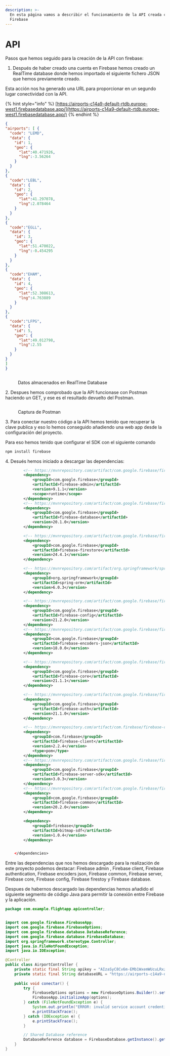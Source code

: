 ```yaml
---
description: >-
  En esta página vamos a describir el funcionamiento de la API creada con
  Firebase
---
```


# API

Pasos que hemos seguido para la creación de la API con firebase:&#x20;

1. Después de haber creado  una cuenta en Firebase hemos creado un RealTime database donde hemos importado el siguiente fichero JSON que hemos previamente creado.&#x20;

Esta acción nos ha generado una URL para proporcionar en un segundo lugar conectividad con la API.

{% hint style="info" %}
[https://airports-c14a9-default-rtdb.europe-west1.firebasedatabase.app/](https://airports-c14a9-default-rtdb.europe-west1.firebasedatabase.app/)
{% endhint %}

```json
{
"airports": [ {
  "code": "LEMD",
  "data": {
    "id": 1,
    "geo": {
      "lat":40.471926,
      "lng":-3.56264
    }   
  }
},
{
  "code":"LEBL",
  "data": {
    "id": 2,
    "geo": {
      "lat":41.297078,
      "lng":2.078464
    }
  }
},
{
  "code":"EGLL",
  "data": {
    "id": 3,
    "geo": {
      "lat":51.470022,
      "lng":-0.454295
    }
  }
},
{
  "code":"EHAM",
  "data": {
    "id": 4,
    "geo": {
      "lat":52.308613,
      "lng":4.763889
    }
  }
},
{
  "code":"LFPG",
  "data": {
    "id": 5,
    "geo": {
      "lat":49.012798,
      "lng":2.55
    }
  }
}
]
}


```

<figure><img src="../.gitbook/assets/codigos.png" alt=""><figcaption><p>Datos almacenados en RealTime Database </p></figcaption></figure>

2\. Despues hemos comprobado que la API funcionase con Postman haciendo un GET, y ese es el resultado devuelto del Postman.

<figure><img src="../.gitbook/assets/postman.png" alt=""><figcaption><p>Captura de Postman</p></figcaption></figure>

3\. Para conectar nuestro código a la API hemos tenido que recuperar la clave publica y eso lo hemos conseguido añadiendo una web app desde la configuración del proyecto. &#x20;

Para eso hemos tenido que configurar el SDK con el siguiente comando

```bash
npm install firebase
```

4\. Desués hemos iniciado a descargar las dependencias:

```xml
        <!-- https://mvnrepository.com/artifact/com.google.firebase/firebase-admin -->
        <dependency>
            <groupId>com.google.firebase</groupId>
            <artifactId>firebase-admin</artifactId>
            <version>9.1.1</version>
            <scope>runtime</scope>
        </dependency>
        <!-- https://mvnrepository.com/artifact/com.google.firebase/firebase-database -->
        <dependency>
            <groupId>com.google.firebase</groupId>
            <artifactId>firebase-database</artifactId>
            <version>20.1.0</version>
        </dependency>

        <!-- https://mvnrepository.com/artifact/com.google.firebase/firebase-firestore -->
        <dependency>
            <groupId>com.google.firebase</groupId>
            <artifactId>firebase-firestore</artifactId>
            <version>24.4.1</version>
        </dependency>

        <!-- https://mvnrepository.com/artifact/org.springframework/spring-orm -->
        <dependency>
            <groupId>org.springframework</groupId>
            <artifactId>spring-orm</artifactId>
            <version>6.0.3</version>
        </dependency>

        <!-- https://mvnrepository.com/artifact/com.google.firebase/firebase-config -->
        <dependency>
            <groupId>com.google.firebase</groupId>
            <artifactId>firebase-config</artifactId>
            <version>21.2.0</version>
        </dependency>
        <!-- https://mvnrepository.com/artifact/com.google.firebase/firebase-encoders-json -->
        <dependency>
            <groupId>com.google.firebase</groupId>
            <artifactId>firebase-encoders-json</artifactId>
            <version>18.0.0</version>
        </dependency>

        <!-- https://mvnrepository.com/artifact/com.google.firebase/firebase-core -->
        <dependency>
            <groupId>com.google.firebase</groupId>
            <artifactId>firebase-core</artifactId>
            <version>21.1.1</version>
        </dependency>

        <!-- https://mvnrepository.com/artifact/com.google.firebase/firebase-auth -->
        <dependency>
            <groupId>com.google.firebase</groupId>
            <artifactId>firebase-auth</artifactId>
            <version>21.1.0</version>
        </dependency>

        <!-- https://mvnrepository.com/artifact/com.firebase/firebase-client -->
        <dependency>
            <groupId>com.firebase</groupId>
            <artifactId>firebase-client</artifactId>
            <version>2.2.4</version>
            <type>pom</type>
        </dependency>
        <!-- https://mvnrepository.com/artifact/com.google.firebase/firebase-server-sdk -->
        <dependency>
            <groupId>com.google.firebase</groupId>
            <artifactId>firebase-server-sdk</artifactId>
            <version>3.0.3</version>
        </dependency>
        <!-- https://mvnrepository.com/artifact/com.google.firebase/firebase-common -->
        <dependency>
            <groupId>com.google.firebase</groupId>
            <artifactId>firebase-common</artifactId>
            <version>20.2.0</version>
        </dependency>

        <dependency>
            <groupId>firebase</groupId>
            <artifactId>bitmap-sdf</artifactId>
            <version>1.0.4</version>
        </dependency>


    </dependencies>
```

Entre las dependencias que nos hemos descargado para la realización de este proyecto podemos destacar: Firebase admin , Firebase client, Firebase authentication, Firebase encoders json, Firebase common, Firebase server, Firebase core, Firebase config, Firebase firestoy y Firebase database.

Despues de habernos descargado las dependencias hemos añadido el siguiente segmento de código Java para permitir la conexión entre Firebase y la aplicación.

```java
package com.example.flightapp.apicontroller;


import com.google.firebase.FirebaseApp;
import com.google.firebase.FirebaseOptions;
import com.google.firebase.database.DatabaseReference;
import com.google.firebase.database.FirebaseDatabase;
import org.springframework.stereotype.Controller;
import java.io.FileNotFoundException;
import java.io.IOException;

@Controller
public class AirportController {
    private static final String apikey = "AIzaSyC8Cv6m-EMb1WxemWUcuLRxz5lOBpdQHiY";
    private static final String databaseURL = "https://airports-c14a9-default-rtdb.europe-west1.firebasedatabase.app/";
    
    public void conectar() {
        try {
            FirebaseOptions options = new FirebaseOptions.Builder().setApiKey(apikey).setDatabaseUrl(databaseURL).build();
            FirebaseApp.initializeApp(options);
        } catch (FileNotFoundException e) {
            System.out.println("ERROR: invalid service account credentials. See README.");
            e.printStackTrace();
        } catch (IOException e) {
            e.printStackTrace();
        }

        // Shared Database reference
        DatabaseReference database = FirebaseDatabase.getInstance().getReference();
    }
}


```
